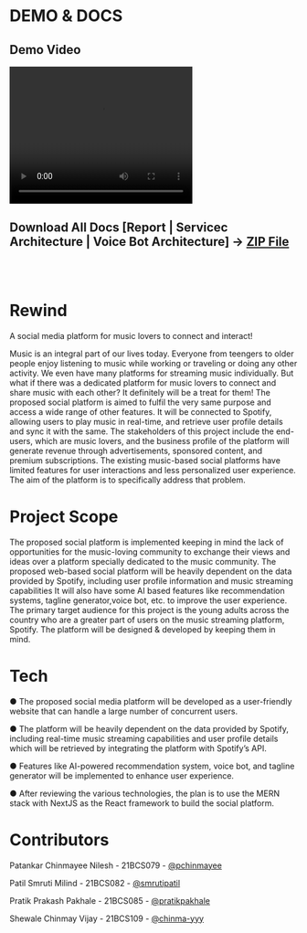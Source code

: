 # DEMO & DOCS

<h2>Demo Video</h2>

<video width="320" height="240" controls>
  <source src="./docs/Demo.mp4" style="width:100%;" type="video/mp4">
  Your browser does not support the video tag.
</video>

<br/>
<h2>Download All Docs [Report | Servicec Architecture | Voice Bot Architecture] → 
  <a href="" download>ZIP File</a>
</h2>

<br /><br />

# Rewind

A social media platform for music lovers to connect and interact!

Music is an integral part of our lives today. Everyone from teengers to older people enjoy listening to music while working or traveling or doing any other activity. We even have many platforms for streaming music individually.
But what if there was a dedicated platform for music lovers to connect and share music with each other? It definitely will be a treat for them!
The proposed social platform is aimed to fulfil the very same purpose and access a wide range of other features. It will be connected to Spotify, allowing users to play music in real-time, and retrieve user profile details and sync it with the same.
The stakeholders of this project include the end-users, which are music lovers, and the business profile of the platform will generate revenue through advertisements, sponsored content, and premium subscriptions.
The existing music-based social platforms have limited features for user interactions and less personalized user experience. The aim of the platform is to specifically address that problem.

# Project Scope

The proposed social platform is implemented keeping in mind the lack of opportunities for the music-loving community to exchange their views and ideas over a platform specially dedicated to the music community.
The proposed web-based social platform will be heavily dependent on the data provided by Spotify, including user profile information and music streaming capabilities
It will also have some AI based features like recommendation systems, tagline generator,voice bot, etc. to improve the user experience.
The primary target audience for this project is the young adults across the country who are a greater part of users on the music streaming platform, Spotify. The platform will be designed & developed by keeping them in mind.

# Tech

● The proposed social media platform will be developed as a user-friendly website that can handle a large number of concurrent users.

● The platform will be heavily dependent on the data provided by Spotify, including real-time music streaming capabilities and user profile details which will be retrieved by integrating the platform with Spotify’s API.

● Features like AI-powered recommendation system, voice bot, and tagline generator will be implemented to enhance user experience.

● After reviewing the various technologies, the plan is to use the MERN stack with NextJS as the React framework to build the social platform.

# Contributors

Patankar Chinmayee Nilesh - 21BCS079 - [@pchinmayee](https://www.github.com/pchinmayee)

Patil Smruti Milind - 21BCS082 - [@smrutipatil](https://www.github.com/smrutipatil)

Pratik Prakash Pakhale - 21BCS085 - [@pratikpakhale](https://www.github.com/pratikpakhale)

Shewale Chinmay Vijay - 21BCS109 - [@chinma-yyy](https://www.github.com/chinma-yyy)
